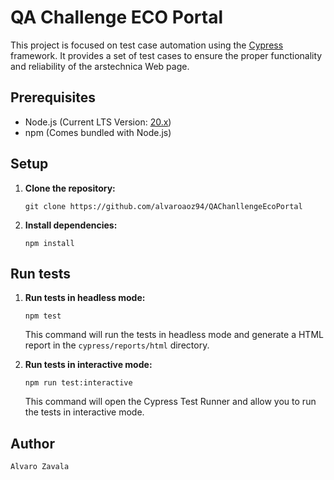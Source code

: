 # QA Challenge ECO Portal

This project is focused on test case automation using the [Cypress](https://www.cypress.io/) framework. It provides a set of test cases to ensure the proper functionality and reliability of the arstechnica Web page.

## Prerequisites

- Node.js (Current LTS Version: [20.x](https://nodejs.org/))
- npm (Comes bundled with Node.js)

## Setup

1. **Clone the repository:**

   ```
   git clone https://github.com/alvaroaoz94/QAChanllengeEcoPortal
    ```
2. **Install dependencies:**   
    ```
    npm install
    ```
   
## Run tests

1. **Run tests in headless mode:**
    ```
    npm test
    ```
    This command will run the tests in headless mode and generate a HTML report in the `cypress/reports/html` directory.


2. **Run tests in interactive mode:**
    ```
    npm run test:interactive
    ```
    This command will open the Cypress Test Runner and allow you to run the tests in interactive mode.

## Author
    Alvaro Zavala
